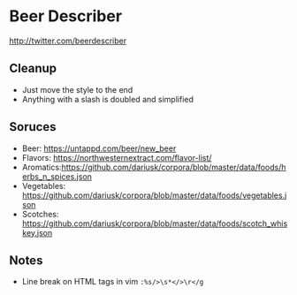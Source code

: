 # Beer Describer

http://twitter.com/beerdescriber

## Cleanup
- Just move the style to the end
- Anything with a slash is doubled and
	simplified

## Soruces
- Beer: https://untappd.com/beer/new_beer
- Flavors: https://northwesternextract.com/flavor-list/
- Aromatics:https://github.com/dariusk/corpora/blob/master/data/foods/herbs_n_spices.json
- Vegetables: https://github.com/dariusk/corpora/blob/master/data/foods/vegetables.json
- Scotches: https://github.com/dariusk/corpora/blob/master/data/foods/scotch_whiskey.json

## Notes

- Line break on HTML tags in vim `:%s/>\s*</>\r</g`
